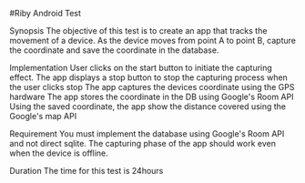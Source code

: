 #Riby Android Test

Synopsis
The objective of this test is to create an app that tracks the movement of a device. As the device moves from point A to point B, capture the coordinate and save the coordinate in the database.

Implementation
User clicks on the start button to initiate the capturing effect. The app displays a stop button to stop the capturing process when the user clicks stop The app captures the devices coordinate using the GPS hardware The app stores the coordinate in the DB using Google's Room API Using the saved coordinate, the app show the distance covered using the Google's map API

Requirement
You must implement the database using Google's Room API and not direct sqlite. The capturing phase of the app should work even when the device is offline.

Duration
The time for this test is 24hours
